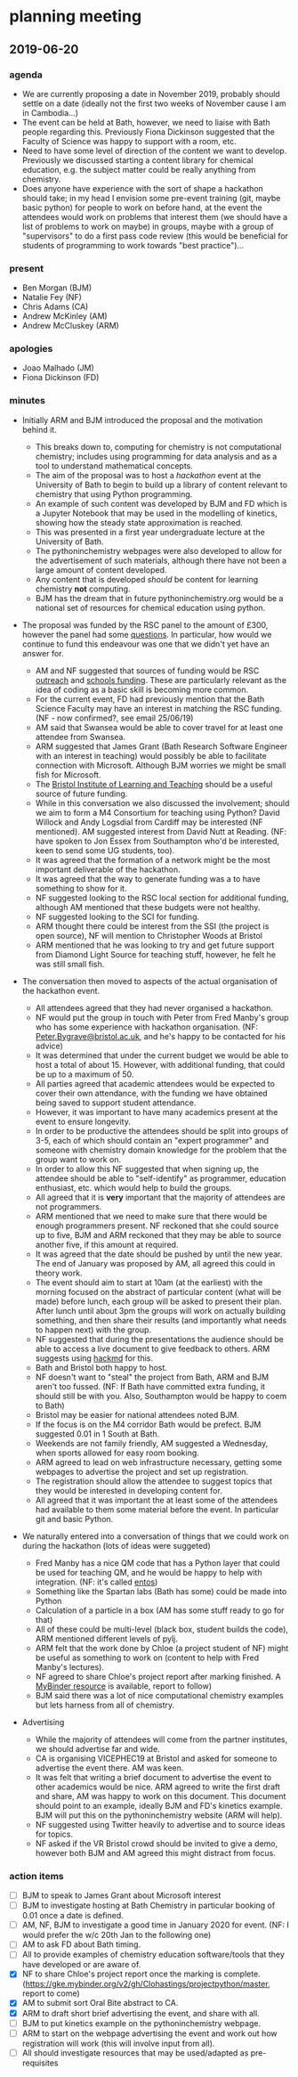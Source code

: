 # planning meeting
## 2019-06-20

### agenda 

- We are currently proposing a date in November 2019, probably should settle on a date (ideally not the first two weeks of November cause I am in Cambodia...)
- The event can be held at Bath, however, we need to liaise with Bath people regarding this. Previously Fiona Dickinson suggested that the Faculty of Science was happy to support with a room, etc.
- Need to have some level of direction of the content we want to develop. Previously we discussed starting a content library for chemical education, e.g. the subject matter could be really anything from chemistry.
- Does anyone have experience with the sort of shape a hackathon should take; in my head I envision some pre-event training (git, maybe basic python) for people to work on before hand, at the event the attendees would work on problems that interest them (we should have a list of problems to work on maybe) in groups, maybe with a group of "supervisors" to do a first pass code review (this would be beneficial for students of programming to work towards "best practice")...

### present 

- Ben Morgan (BJM)
- Natalie Fey (NF)
- Chris Adams (CA)
- Andrew McKinley (AM)
- Andrew McCluskey (ARM)

### apologies 

- Joao Malhado (JM)
- Fiona Dickinson (FD) 

### minutes

- Initially ARM and BJM introduced the proposal and the motivation behind it. 
    - This breaks down to, computing for chemistry is not computational chemistry; includes using programming for data analysis and as a tool to understand mathematical concepts. 
    - The aim of the proposal was to host a *hackathon* event at the University of Bath to begin to build up a library of content relevant to chemistry that using Python programming. 
    - An example of such content was developed by BJM and FD which is a Jupyter Notebook that may be used in the modelling of kinetics, showing how the steady state approximation is reached. 
    - This was presented in a first year undergraduate lecture at the University of Bath.
    - The pythoninchemistry webpages were also developed to allow for the advertisement of such materials, although there have not been a large amount of content developed. 
    - Any content that is developed *should* be content for learning chemistry **not** computing. 
    - BJM has the dream that in future pythoninchemistry.org would be a national set of resources for chemical education using python. 
    
- The proposal was funded by the RSC panel to the amount of £300, however the panel had some [questions](../questions.md). In particular, how would we continue to fund this endeavour was one that we didn't yet have an answer for.
    - AM and NF suggested that sources of funding would be RSC [outreach](https://www.rsc.org/awards-funding/funding/outreach-fund/) and [schools funding](https://www.rsc.org/Membership/Networking/InterestGroups/BMCS/education-support-group/educational-grants-scheme.asp). These are particularly relevant as the idea of coding as a basic skill is becoming more common. 
    - For the current event, FD had previously mention that the Bath Science Faculty may have an interest in matching the RSC funding. (NF - now confirmed?, see email 25/06/19)
    - AM said that Swansea would be able to cover travel for at least one attendee from Swansea. 
    - ARM suggested that James Grant (Bath Research Software Engineer with an interest in teaching) would possibly be able to facilitate connection with Microsoft. Although BJM worries we might be small fish for Microsoft. 
    - The [Bristol Institute of Learning and Teaching](http://www.bristol.ac.uk/bilt/general-and-information/funding-opportunities/) should be a useful source of future funding. 
    - While in this conversation we also discussed the involvement; should we aim to form a M4 Consortium for teaching using Python? David Willock and Andy Logsdial from Cardiff may be interested (NF mentioned). AM suggested interest from David Nutt at Reading. (NF: have spoken to Jon Essex from Southampton who'd be interested, keen to send some UG students, too).
    - It was agreed that the formation of a network might be the most important deliverable of the hackathon. 
    - It was agreed that the way to generate funding was a to have something to show for it. 
    - NF suggested looking to the RSC local section for additional funding, although AM mentioned that these budgets were not healthy. 
    - NF suggested looking to the SCI for funding. 
    - ARM thought there could be interest from the SSI (the project is open source), NF will mention to Christopher Woods at Bristol
    - ARM mentioned that he was looking to try and get future support from Diamond Light Source for teaching stuff, however, he felt he was still small fish.     

- The conversation then moved to aspects of the actual organisation of the hackathon event.
    - All attendees agreed that they had never organised a hackathon.
    - NF would put the group in touch with Peter from Fred Manby's group who has some experience with hackathon organisation. (NF: Peter.Bygrave@bristol.ac.uk, and he's happy to be contacted for his advice)
    - It was determined that under the current budget we would be able to host a total of about 15. However, with additional funding, that could be up to a maximum of 50. 
    - All parties agreed that academic attendees would be expected to cover their own attendance, with the funding we have obtained being saved to support student attendance. 
    - However, it was important to have many academics present at the event to ensure longevity. 
    - In order to be productive the attendees should be split into groups of 3-5, each of which should contain an "expert programmer" and someone with chemistry domain knowledge for the problem that the group want to work on. 
    - In order to allow this NF suggested that when signing up, the attendee should be able to "self-identify" as programmer, education enthusiast, etc. which would help to build the groups.
    - All agreed that it is **very** important that the majority of attendees are not programmers. 
    - ARM mentioned that we need to make sure that there would be enough programmers present. NF reckoned that she could source up to five, BJM and ARM reckoned that they may be able to source another five, if this amount at required. 
    - It was agreed that the date should be pushed by until the new year. The end of January was proposed by AM, all agreed this could in theory work. 
    - The event should aim to start at 10am (at the earliest) with the morning focused on the abstract of particular content (what will be made) before lunch, each group will be asked to present their plan. After lunch until about 3pm the groups will work on actually building something, and then share their results (and importantly what needs to happen next) with the group.
    - NF suggested that during the presentations the audience should be able to access a live document to give feedback to others. ARM suggests using [hackmd](hackmd.io) for this.
    - Bath and Bristol both happy to host. 
    - NF doesn't want to "steal" the project from Bath, ARM and BJM aren't too fussed. (NF: If Bath have committed extra funding, it should still be with you. Also, Southampton would be happy to coem to Bath)
    - Bristol may be easier for national attendees noted BJM. 
    - If the focus is on the M4 corridor Bath would be prefect. BJM suggested 0.01 in 1 South at Bath. 
    - Weekends are not family friendly, AM suggested a Wednesday, when sports allowed for easy room booking. 
    - ARM agreed to lead on web infrastructure necessary, getting some webpages to advertise the project and set up registration. 
    - The registration should allow the attendee to suggest topics that they would be interested in developing content for. 
    - All agreed that it was important the at least some of the attendees had available to them some material before the event. In particular git and basic Python. 
    
- We naturally entered into a conversation of things that we could work on during the hackathon (lots of ideas were suggeted)
    - Fred Manby has a nice QM code that has a Python layer that could be used for teaching QM, and he would be happy to help with integration. (NF: it's called [entos](https://chemrxiv.org/articles/entos_A_Quantum_Molecular_Simulation_Package/7762646))
    - Something like the Spartan labs (Bath has some) could be made into Python
    - Calculation of a particle in a box (AM has some stuff ready to go for that) 
    - All of these could be multi-level (black box, student builds the code), ARM mentioned different levels of pylj. 
    - ARM felt that the work done by Chloe (a project student of NF) might be useful as something to work on (content to help with Fred Manby's lectures). 
    - NF agreed to share Chloe's project report after marking finished. A [MyBinder resource](https://gke.mybinder.org/v2/gh/Clohastings/projectpython/master) is available, report to follow)
    - BJM said there was a lot of nice computational chemistry examples but lets harness from all of chemistry. 
    
- Advertising
    - While the majority of attendees will come from the partner institutes, we should advertise far and wide. 
    - CA is organising VICEPHEC19 at Bristol and asked for someone to advertise the event there. AM was keen. 
    - It was felt that writing a brief document to advertise the event to other academics would be nice. ARM agreed to write the first draft and share, AM was happy to work on this document. This document should point to an example, ideally BJM and FD's kinetics example. BJM will put this on the pythoninchemistry website (ARM will help). 
    - NF suggested using Twitter heavily to advertise and to source ideas for topics. 
    - NF asked if the VR Bristol crowd should be invited to give a demo, however both BJM and AM agreed this might distract from focus. 
   
### action items

- [ ] BJM to speak to James Grant about Microsoft interest 
- [ ] BJM to investigate hosting at Bath Chemistry in particular booking of 0.01 once a date is defined.  
- [ ] AM, NF, BJM to investigate a good time in January 2020 for event. (NF: I would prefer the w/c 20th Jan to the following one)
- [ ] AM to ask FD about Bath timing. 
- [ ] All to provide examples of chemistry education software/tools that they have developed or are aware of. 
- [x] NF to share Chloe's project report once the marking is complete. (https://gke.mybinder.org/v2/gh/Clohastings/projectpython/master, report to come)
- [x] AM to submit sort Oral Bite abstract to CA.
- [x] ARM to draft short brief advertising the event, and share with all. 
- [ ] BJM to put kinetics example on the pythoninchemistry webpage. 
- [ ] ARM to start on the webpage advertising the event and work out how registration will work (this will involve input from all).
- [ ] All should investigate resources that may be used/adapted as pre-requisites 
